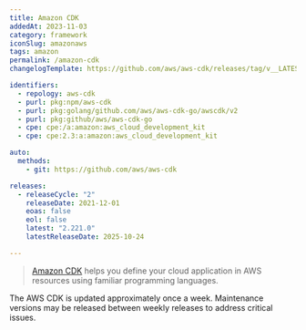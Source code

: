 ```yaml
---
title: Amazon CDK
addedAt: 2023-11-03
category: framework
iconSlug: amazonaws
tags: amazon
permalink: /amazon-cdk
changelogTemplate: https://github.com/aws/aws-cdk/releases/tag/v__LATEST__

identifiers:
  - repology: aws-cdk
  - purl: pkg:npm/aws-cdk
  - purl: pkg:golang/github.com/aws/aws-cdk-go/awscdk/v2
  - purl: pkg:github/aws/aws-cdk-go
  - cpe: cpe:/a:amazon:aws_cloud_development_kit
  - cpe: cpe:2.3:a:amazon:aws_cloud_development_kit

auto:
  methods:
    - git: https://github.com/aws/aws-cdk

releases:
  - releaseCycle: "2"
    releaseDate: 2021-12-01
    eoas: false
    eol: false
    latest: "2.221.0"
    latestReleaseDate: 2025-10-24

---
```


> [Amazon CDK](https://aws.amazon.com/cdk/) helps you define your cloud application in AWS resources
> using familiar programming languages.

The AWS CDK is updated approximately once a week. Maintenance versions may be released between
weekly releases to address critical issues.
